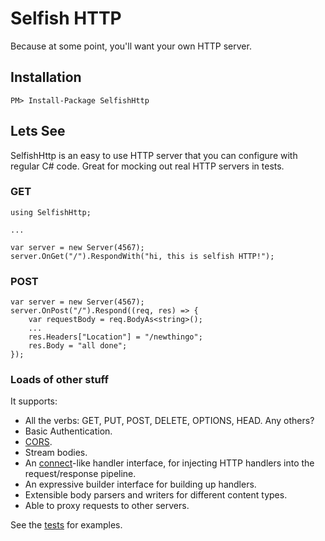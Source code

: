 # Selfish HTTP

Because at some point, you'll want your own HTTP server.

## Installation

    PM> Install-Package SelfishHttp

## Lets See

SelfishHttp is an easy to use HTTP server that you can configure with regular C# code. Great for mocking out real HTTP servers in tests.

### GET

    using SelfishHttp;

    ...

    var server = new Server(4567);
    server.OnGet("/").RespondWith("hi, this is selfish HTTP!");

### POST

    var server = new Server(4567);
    server.OnPost("/").Respond((req, res) => {
        var requestBody = req.BodyAs<string>();
        ...
        res.Headers["Location"] = "/newthingo";
        res.Body = "all done";
    });

### Loads of other stuff

It supports:

* All the verbs: GET, PUT, POST, DELETE, OPTIONS, HEAD. Any others?
* Basic Authentication.
* [CORS](http://en.wikipedia.org/wiki/Cross-origin_resource_sharing).
* Stream bodies.
* An [connect](http://www.senchalabs.org/connect/)-like handler interface, for injecting HTTP handlers into the request/response pipeline.
* An expressive builder interface for building up handlers.
* Extensible body parsers and writers for different content types.
* Able to proxy requests to other servers.

See the [tests](https://github.com/featurist/SelfishHttp/tree/master/SelfishHttp.Test) for examples.
